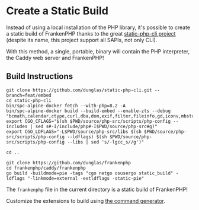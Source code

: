 # Create a Static Build

Instead of using a local installation of the PHP library,
it's possible to create a static build of FrankenPHP thanks to the great [static-php-cli project](https://github.com/crazywhalecc/static-php-cli) (despite its name, this project support all SAPIs, not only CLI).

With this method, a single, portable, binary will contain the PHP interpreter, the Caddy web server and FrankenPHP!

## Build Instructions

```console
git clone https://github.com/dunglas/static-php-cli.git --branch=feat/embed
cd static-php-cli
bin/spc-alpine-docker fetch --with-php=8.2 -A
bin/spc-alpine-docker build --build-embed --enable-zts --debug "bcmath,calendar,ctype,curl,dba,dom,exif,filter,fileinfo,gd,iconv,mbstring,mbregex,mysqli,mysqlnd,openssl,pcntl,pdo,pdo_mysql,pdo_sqlite,phar,posix,readline,redis,session,simplexml,sockets,sqlite3,tokenizer,xml,xmlreader,xmlwriter,zip,zlib,apcu"
export CGO_CFLAGS="$(sh $PWD/source/php-src/scripts/php-config --includes | sed s#-I/include/php#-I$PWD/source/php-src#g)"
export CGO_LDFLAGS="-L$PWD/source/php-src/libs $(sh $PWD/source/php-src/scripts/php-config --ldflags) $(sh $PWD/source/php-src/scripts/php-config --libs | sed 's/-lgcc_s//g')"

cd ..

git clone https://github.com/dunglas/frankenphp
cd frankenphp/caddy/frankenphp
go build -buildmode=pie -tags "cgo netgo osusergo static_build" -ldflags "-linkmode=external -extldflags -static-pie"
```

The `frankenphp` file in the current directory is a static build of FrankenPHP!

Customize the extensions to build using [the command generator](https://static-php-cli.zhamao.me/en/guide/cli-generator.html).
